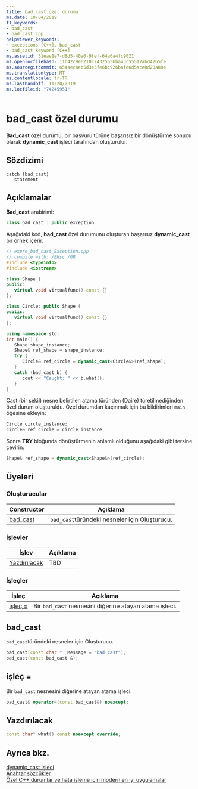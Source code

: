 ```yaml
---
title: bad_cast özel durumu
ms.date: 10/04/2019
f1_keywords:
- bad_cast
- bad_cast_cpp
helpviewer_keywords:
- exceptions [C++], bad_cast
- bad_cast keyword [C++]
ms.assetid: 31eae1e7-d8d5-40a0-9fef-64a6a4fc9021
ms.openlocfilehash: 11b42c9e6210c2432563bba43c55517abd4265fe
ms.sourcegitcommit: 654aecaeb5d3e3fe6bc926bafd6d5ace0d20a80e
ms.translationtype: MT
ms.contentlocale: tr-TR
ms.lasthandoff: 11/20/2019
ms.locfileid: "74245951"
---
```

# <a name="bad_cast-exception"></a>bad_cast özel durumu

**Bad_cast** özel durumu, bir başvuru türüne başarısız bir dönüştürme sonucu olarak **dynamic_cast** işleci tarafından oluşturulur.

## <a name="syntax"></a>Sözdizimi

```
catch (bad_cast)
   statement
```

## <a name="remarks"></a>Açıklamalar

**Bad_cast** arabirimi:

```cpp
class bad_cast : public exception
```

Aşağıdaki kod, **bad_cast** özel durumunu oluşturan başarısız **dynamic_cast** bir örnek içerir.

```cpp
// expre_bad_cast_Exception.cpp
// compile with: /EHsc /GR
#include <typeinfo>
#include <iostream>

class Shape {
public:
   virtual void virtualfunc() const {}
};

class Circle: public Shape {
public:
   virtual void virtualfunc() const {}
};

using namespace std;
int main() {
   Shape shape_instance;
   Shape& ref_shape = shape_instance;
   try {
      Circle& ref_circle = dynamic_cast<Circle&>(ref_shape);
   }
   catch (bad_cast b) {
      cout << "Caught: " << b.what();
   }
}
```

Cast (bir şekil) nesne belirtilen atama türünden (Daire) türetilmediğinden özel durum oluşturuldu. Özel durumdan kaçınmak için bu bildirimleri `main` öğesine ekleyin:

```cpp
Circle circle_instance;
Circle& ref_circle = circle_instance;
```

Sonra **TRY** bloğunda dönüştürmenin anlamlı olduğunu aşağıdaki gibi tersine çevirin:

```cpp
Shape& ref_shape = dynamic_cast<Shape&>(ref_circle);
```

## <a name="members"></a>Üyeleri

### <a name="constructors"></a>Oluşturucular

|Constructor|Açıklama|
|-|-|
|[bad_cast](#bad_cast)|`bad_cast`türündeki nesneler için Oluşturucu.|

### <a name="functions"></a>İşlevler

|İşlev|Açıklama|
|-|-|
|[Yazdırılacak](#what)|TBD|

### <a name="operators"></a>İşleçler

|İşleç|Açıklama|
|-|-|
|[işleç =](#op_eq)|Bir `bad_cast` nesnesini diğerine atayan atama işleci.|

## <a name="bad_cast"></a>bad_cast

`bad_cast`türündeki nesneler için Oluşturucu.

```cpp
bad_cast(const char * _Message = "bad cast");
bad_cast(const bad_cast &);
```

## <a name="op_eq"></a>işleç =

Bir `bad_cast` nesnesini diğerine atayan atama işleci.

```cpp
bad_cast& operator=(const bad_cast&) noexcept;
```

## <a name="what"></a>Yazdırılacak

```cpp
const char* what() const noexcept override;
```

## <a name="see-also"></a>Ayrıca bkz.

[dynamic_cast işleci](../cpp/dynamic-cast-operator.md)\
[Anahtar sözcükler](../cpp/keywords-cpp.md)\
[Özel C++ durumlar ve hata işleme için modern en iyi uygulamalar](../cpp/errors-and-exception-handling-modern-cpp.md)
